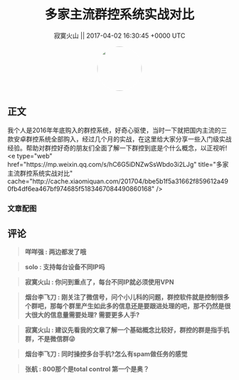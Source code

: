 <h1 align="center">多家主流群控系统实战对比</h1>




<p align="center">
    <a>寂寞火山 || 2017-04-02 16:30:45 &#43;0000 UTC</a>
</p>

<div align="center">
    <img src="https://images.zsxq.com/FvonlW7nNTaXT9ONdiNVq3uFshst?e=1590940799&amp;token=kIxbL07-8jAj8w1n4s9zv64FuZZNEATmlU_Vm6zD:k1jwx65wvz73Kz6xbw6FPPtJp7A=" width="100" height="100" style="border:1px solid;border-radius:50%; color:#ffffff"/>
</div>




## 正文

<div>
我个人是2016年年底购入的群控系统，好奇心驱使，当时一下就把国内主流的三款安卓群控系统全部购入，经过几个月的实战，在这里给大家分享一些入门级实战经验。帮助对群控好奇的朋友们全面了解一下群控到底是个什么概念，以正视听!
&lt;e type=&#34;web&#34; href=&#34;https://mp.weixin.qq.com/s/hC6G5iDNZwSsWbdo3i2LJg&#34; title=&#34;多家主流群控系统实战对比&#34; cache=&#34;http://cache.xiaomiquan.com/201704/bbe5b1f5a31662f859612a490fb4df6ea467bf974685f5183467084490860168&#34; /&gt;
</div>

### 文章配图

<div class="image" align="center">

</div>


## 评论

<div align="left">
<div>

<blockquote >
<span> <strong>咩咩强 : 两边都发了哦 </strong></span>
</blockquote>

<blockquote >
<span> <strong>solo : 支持每台设备不同IP吗 </strong></span>
</blockquote>

<blockquote >
<span> <strong>寂寞火山 : 你问到重点了，每台不同IP就必须使用VPN </strong></span>
</blockquote>

<blockquote >
<span> <strong>烟台李飞刀 : 刚关注了微信号，问个小儿科的问题，群控软件就是控制很多个群吧，那每个群里产生如此多的信息还是要跟进处理的吧，那不仍然是很大很大的信息量需要处理? 需要更多人手? </strong></span>
</blockquote>

<blockquote >
<span> <strong>寂寞火山 : 建议先看我的文章了解一个基础概念比较好，群控的群是指手机群，不是微信群😜 </strong></span>
</blockquote>

<blockquote >
<span> <strong>烟台李飞刀 : 同时操控多台手机?怎么有spam做任务的感觉 </strong></span>
</blockquote>

<blockquote >
<span> <strong>张航 : 800那个是total control  第一个是奥？ </strong></span>
</blockquote>

</div>
</div>